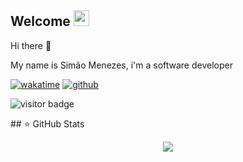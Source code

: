 <h2>Welcome <img src="https://media.giphy.com/media/hvRJCLFzcasrR4ia7z/giphy.gif" width="25px"></h2>
<p>Hi there 👋</p>
<p>My name is Simão Menezes, i'm a software developer</p>

<p align="center">

[![wakatime](https://wakatime.com/badge/user/c3ddcf8f-c4c1-4d8b-b745-e4a5e167551c.svg)](https://wakatime.com/@c3ddcf8f-c4c1-4d8b-b745-e4a5e167551c)
[![github](https://img.shields.io/github/followers/simaomenezes?logo=github&style=plastic)](https://github.com/simaomenezes?tab=followers)

![visitor badge](https://visitor-badge.glitch.me/badge?page_id=jwenjian.visitor-badge&left_color=red&right_color=green)
</p>
## ⭐ GitHub Stats

<p align = "center">
    <img align="center" src="https://github-readme-stats.vercel.app/api/top-langs/?username=simaomenezes&layout=compact&theme=buefy&hide_border=true" />
</p>

<!--
**simaomenezes/simaomenezes** is a ✨ _special_ ✨ repository because its `README.md` (this file) appears on your GitHub profile.

Here are some ideas to get you started:

- 🔭 I’m currently working on ...
- 🌱 I’m currently learning ...
- 👯 I’m looking to collaborate on ...
- 🤔 I’m looking for help with ...
- 💬 Ask me about ...
- 📫 How to reach me: ...
- 😄 Pronouns: ...
- ⚡ Fun fact: ...
-->
